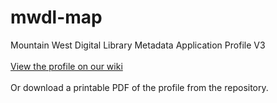 # mwdl-map
Mountain West Digital Library Metadata Application Profile V3</br></br>
[View the profile on our wiki](https://github.com/mountainwestdl/mwdl-map/wiki/MWDL-Metadata-Application-Profile)</br></br>
Or download a printable PDF of the profile from the repository.

